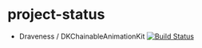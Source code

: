 # project-status


+ Draveness / DKChainableAnimationKit [![Build Status](https://travis-ci.org/Draveness/DKChainableAnimationKit.svg?branch=master)](https://travis-ci.org/Draveness/DKChainableAnimationKit
)

